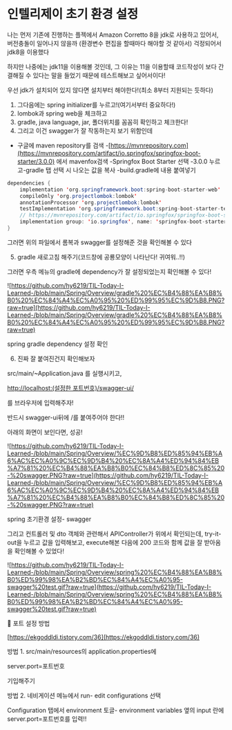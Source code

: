 # 인텔리제이 초기 환경 설정

나는 먼저 기존에 진행하는 플젝에서 Amazon Corretto 8을 jdk로 사용하고 있어서, 버전충돌이 일어나지 않을까 (환경변수 편집을 할때마다 해야할 것 같아서) 걱정되어서 jdk8을 이용했다

하지만 나중에는 jdk11을 이용해볼 것인데, 그 이유는 11을 이용할때 코드작성이 보다 간결해질 수 있다는 말을 들었기 때문에 테스트해보고 싶어서이다!

우선 jdk가 설치되어 있지 않다면 설치부터 해야한다!(최소 8부터 지원되는 듯하다)

1. 그다음에는 spring initializer를 누르고!(여기서부터 중요하다!)
2. lombok과 spring web을 체크하고
3. gradle, java language, jar, 폴더위치를 꼼꼼히 확인하고 체크한다!
4. 그리고 이건 swagger가 잘 작동하는지 보기 위함인데
- 구글에 maven repository를 검색
-[https://mvnrepository.com](https://mvnrepository.com/artifact/io.springfox/springfox-boot-starter/3.0.0) 에서 mavenfox검색
-Springfox Boot Starter 선택
-3.0.0  누르고-gradle 탭 선택 시 나오는 값을 복사
-build.gradle에 내용 붙여넣기

```java
dependencies {
    implementation 'org.springframework.boot:spring-boot-starter-web'
    compileOnly 'org.projectlombok:lombok'
    annotationProcessor 'org.projectlombok:lombok'
    testImplementation 'org.springframework.boot:spring-boot-starter-test'
    // https://mvnrepository.com/artifact/io.springfox/springfox-boot-starter
    implementation group: 'io.springfox', name: 'springfox-boot-starter', version: '3.0.0'
}
```

그러면 위의 파일에서 롬복과 swagger를 설정해준 것을 확인해볼 수 있다

5. gradle 새로고침 해주기(코드창에 공룡모양이 나타난다! 귀여워..!!)

그러면 우측 메뉴의 gradle에 dependency가 잘 설정되었는지 확인해볼 수 있다!

![https://github.com/hy6219/TIL-Today-I-Learned-/blob/main/Spring/Overview/gradle%20%EC%B4%88%EA%B8%B0%20%EC%84%A4%EC%A0%95%20%ED%99%95%EC%9D%B8.PNG?raw=true](https://github.com/hy6219/TIL-Today-I-Learned-/blob/main/Spring/Overview/gradle%20%EC%B4%88%EA%B8%B0%20%EC%84%A4%EC%A0%95%20%ED%99%95%EC%9D%B8.PNG?raw=true)

spring gradle dependency 설정 확인

6. 진짜 잘 붙여진건지 확인해보자

src/main/~Application.java 를 실행시키고,

[http://localhost:(설정한 포트번호)/swagger-ui/](http://localhost:8085/swagger-ui/) 

를 브라우저에 입력해주자!

반드시 swagger-ui뒤에 /를 붙여주어야 한다!!

아래의 화면이 보인다면, 성공!

![https://github.com/hy6219/TIL-Today-I-Learned-/blob/main/Spring/Overview/%EC%9D%B8%ED%85%94%EB%A6%AC%EC%A0%9C%EC%9D%B4%20%EC%8A%A4%ED%94%84%EB%A7%81%20%EC%B4%88%EA%B8%B0%EC%84%B8%ED%8C%85%20-%20swagger.PNG?raw=true](https://github.com/hy6219/TIL-Today-I-Learned-/blob/main/Spring/Overview/%EC%9D%B8%ED%85%94%EB%A6%AC%EC%A0%9C%EC%9D%B4%20%EC%8A%A4%ED%94%84%EB%A7%81%20%EC%B4%88%EA%B8%B0%EC%84%B8%ED%8C%85%20-%20swagger.PNG?raw=true)

spring 초기환경 설정- swagger

그리고 컨트롤러 및 dto 객체와 관련해서 APIController가 위에서 확인되는데, try-it- out을 누르고 값을 입력해보고, execute해본 다음에 200 코드와 함께 값을 잘 받아옴을 확인해볼 수 있었다!

![https://github.com/hy6219/TIL-Today-I-Learned-/blob/main/Spring/Overview/spring%20%EC%B4%88%EA%B8%B0%ED%99%98%EA%B2%BD%EC%84%A4%EC%A0%95-swagger%20test.gif?raw=true](https://github.com/hy6219/TIL-Today-I-Learned-/blob/main/Spring/Overview/spring%20%EC%B4%88%EA%B8%B0%ED%99%98%EA%B2%BD%EC%84%A4%EC%A0%95-swagger%20test.gif?raw=true)

🌟 포트 설정 방법

[https://ekgoddldi.tistory.com/36](https://ekgoddldi.tistory.com/36)

방법 1.  src/main/resources의 application.properties에

server.port=포트번호

기입해주기

방법 2. 네비게이션 메뉴에서 run- edit configurations 선택

Configuration 탭에서 environment 토글- environment variables 옆의 input 란에 server.port=포트번호를 입력!!